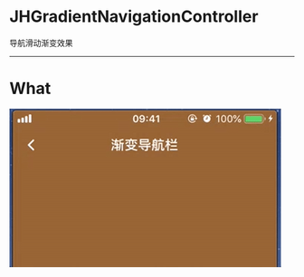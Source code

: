 # JHGradientNavigationController
导航滑动渐变效果

---

# What
![image](https://github.com/xjh093/JHGradientNavigationController/blob/master/Gif.gif)
